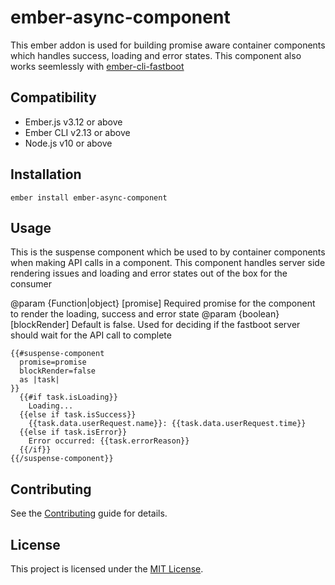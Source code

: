 ember-async-component
==============================================================================

This ember addon is used for building promise aware container components which
handles success, loading and error states. This component also works seemlessly
with [ember-cli-fastboot](https://github.com/ember-fastboot/ember-cli-fastboot)

Compatibility
------------------------------------------------------------------------------

* Ember.js v3.12 or above
* Ember CLI v2.13 or above
* Node.js v10 or above


Installation
------------------------------------------------------------------------------

```
ember install ember-async-component
```


Usage
------------------------------------------------------------------------------

This is the suspense component which be used to by container components when making API calls in a component. This component handles server side rendering issues and loading and error states out of the box for the consumer

@param {Function|object} [promise] Required promise for the component to render the loading, success and error state
@param {boolean} [blockRender] Default is false. Used for deciding if the fastboot server should wait for the API call to complete

```
{{#suspense-component
  promise=promise
  blockRender=false
  as |task|
}}
  {{#if task.isLoading}}
    Loading...
  {{else if task.isSuccess}}
    {{task.data.userRequest.name}}: {{task.data.userRequest.time}}
  {{else if task.isError}}
    Error occurred: {{task.errorReason}}
  {{/if}}
{{/suspense-component}}
```

Contributing
------------------------------------------------------------------------------

See the [Contributing](CONTRIBUTING.md) guide for details.


License
------------------------------------------------------------------------------

This project is licensed under the [MIT License](LICENSE.md).
